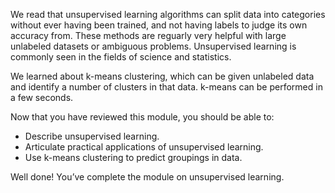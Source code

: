 We read that unsupervised learning algorithms can split data into categories without ever having been trained, and not having labels to judge its own accuracy from. These methods are reguarly very helpful with large unlabeled datasets or ambiguous problems. Unsupervised learning is commonly seen in the fields of science and statistics.

We learned about k-means clustering, which can be given unlabeled data and identify a number of clusters in that data. k-means can be performed in a few seconds.

Now that you have reviewed this module, you should be able to:

* Describe unsupervised learning.
* Articulate practical applications of unsupervised learning.
* Use k-means clustering to predict groupings in data.

Well done! You’ve complete the module on unsupervised learning.
